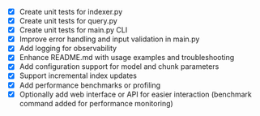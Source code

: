 - [x] Create unit tests for indexer.py
- [x] Create unit tests for query.py
- [x] Create unit tests for main.py CLI
- [x] Improve error handling and input validation in main.py
- [x] Add logging for observability
- [x] Enhance README.md with usage examples and troubleshooting
- [x] Add configuration support for model and chunk parameters
- [x] Support incremental index updates
- [x] Add performance benchmarks or profiling
- [x] Optionally add web interface or API for easier interaction (benchmark command added for performance monitoring)
